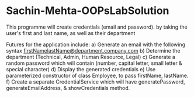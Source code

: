 # Sachin-Mehta-OOPsLabSolution

This programme will create credentials (email and password).
by taking the user's first and last name, as well as their department

Futures for the application include:
a) Generate an email with the following syntax
firstNamelastName@department.company.com
b) Determine the department (Technical, Admin, Human Resource, Legal)
c) Generate a random password which will contain (number, capital letter, small letter &
special character)
d) Display the generated credentials
e) Use parameterized constructor of class Employee, to pass firstName, lastName.
f) Create a separate CredentialService which will have generatePassword,
generateEmailAddress, & showCredentials method.

